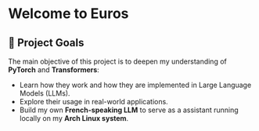 # Welcome to Euros

## 🎯 Project Goals

The main objective of this project is to deepen my understanding of **PyTorch** and **Transformers**:
- Learn how they work and how they are implemented in Large Language Models (LLMs).
- Explore their usage in real-world applications.
- Build my own **French-speaking LLM** to serve as a assistant running locally on my **Arch Linux system**.
